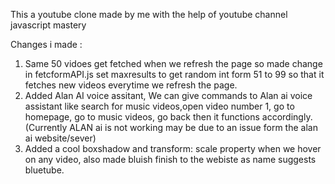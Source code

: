 
This a youtube clone made by me with the help of youtube channel 
javascript mastery 

Changes i made :
1. Same 50 vidoes get fetched when we refresh the page so made change in fetcformAPI.js set maxresults to get random int form 51 to 99 so that it fetches new videos everytime we refresh the page.
2. Added Alan AI voice assitant, We can give commands to Alan ai voice assistant like search for music videos,open video number 1, go to homepage, go to music videos, go back then it functions accordingly.
   (Currently ALAN ai is not working may be due to an issue form the alan ai website/sever)
4. Added a cool boxshadow and transform: scale property when we hover on any video, also made bluish finish to the webiste as name suggests bluetube.





